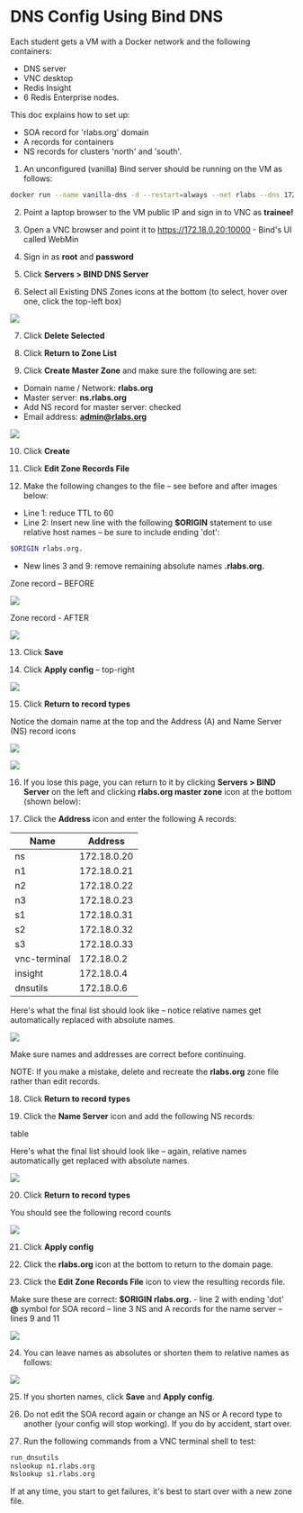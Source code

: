 # DNS Config Using Bind DNS

Each student gets a VM with a Docker network and the following containers:
- DNS server
- VNC desktop
- Redis Insight
- 6 Redis Enterprise nodes.

This doc explains how to set up:
- SOA record for 'rlabs.org' domain
- A records for containers
- NS records for clusters 'north' and 'south'.

1. An unconfigured (vanilla) Bind server should be running on the VM as follows:

```bash
docker run --name vanilla-dns -d --restart=always --net rlabs --dns 172.18.0.20 --hostname ns.rlabs.org --ip 172.18.0.20 -p 10000:10000/tcp sameersbn/bind
```

2. Point a laptop browser to the VM public IP and sign in to VNC as **trainee!**

3. Open a VNC browser and point it to https://172.18.0.20:10000 - Bind's UI called WebMin

4. Sign in as **root** and **password**

5. Click **Servers > BIND DNS Server**
  
6. Select all Existing DNS Zones icons at the bottom (to select, hover over one,  click the top-left box)

![](img/04%20-%20DNS%20default%20zone%20select.png)

7. Click **Delete Selected**

8. Click **Return to Zone List**

9. Click **Create Master Zone** and make sure the following are set:
- Domain name / Network: **rlabs.org**
- Master server: **ns.rlabs.org**
- Add NS record for master server: checked
- Email address: **admin@rlabs.org**

![](img/05%20-%20DNS%20zone%20create.png)

10. Click **Create** 

11. Click **Edit Zone Records File**

12. Make the following changes to the file – see before and after images below:
- Line 1: reduce TTL to 60
- Line 2: Insert new line with the following **$ORIGIN** statement to use relative host names – be sure to include ending 'dot':	

```bash
$ORIGIN rlabs.org.
```

- New lines 3 and 9: remove remaining absolute names **.rlabs.org.**

Zone record – BEFORE

![](img/06%20-%20DNS%20zone%20record%20start.png)

Zone record - AFTER

![](img/07%20-%20DNS%20zone%20record%20zone%20set.png)

13. Click **Save**

14. Click **Apply config** – top-right

![](img/08%20-%20DNS%20apply%20config.png)

15. Click **Return to record types**

Notice the domain name at the top and the Address (A) and Name Server (NS) record icons

![](img/09%20-%20DNS%20mater%20zone%20title.png)

![](img/10%20-%20DNS%20A%20and%20NS%20record%20icons.png)

16. If you lose this page, you can return to it by clicking **Servers > BIND Server** on the left and clicking **rlabs.org master zone** icon at the bottom (shown below):

17. Click the **Address** icon and enter the following A records:



Name | Address
---|---
ns | 172.18.0.20
n1 | 172.18.0.21
n2 | 172.18.0.22
n3 | 172.18.0.23
s1 | 172.18.0.31
s2 | 172.18.0.32
s3 | 172.18.0.33
vnc-terminal | 172.18.0.2
insight | 172.18.0.4
dnsutils | 172.18.0.6


Here's what the final list should look like – notice relative names get automatically replaced with absolute names.

![](img/11%20-%20DNS%20A%20records%20list.png)

Make sure names and addresses are correct before continuing.

NOTE: If you make a mistake, delete and recreate the **rlabs.org** zone file rather than edit records.

18. Click **Return to record types**

19. Click the **Name Server** icon and add the following NS records:

table

Here's what the final list should look like – again, relative names automatically get replaced with absolute names.

![](img/12%20-%20DNS%20NS%20records%20list.png)

20. Click **Return to record types**

You should see the following record counts

![](img/13%20-%20DNS%20record%20counts.png)

21. Click **Apply config**

22. Click the **rlabs.org** icon at the bottom to return to the domain page.

23. Click the **Edit Zone Records File** icon to view the resulting records file.

Make sure these are correct: 
**$ORIGIN rlabs.org.** - line 2 with ending 'dot'
**@** symbol for SOA record – line 3
NS and A records for the name server – lines 9 and 11

![](img/14%20-%20DNS%20record%20file%20-%20absolute%20names.png)

24. You can leave names as absolutes or shorten them to relative names as follows:

![](img/15%20-%20DNS%20short%20names%20in%20records%20file.png)

25. If you shorten names, click **Save** and **Apply config**.

26. Do not edit the SOA record again or change an NS or A record type to another (your config will stop working). If you do by accident, start over.

27. Run the following commands from a VNC terminal shell to test:

```bash
run_dnsutils
nslookup n1.rlabs.org
Nslookup s1.rlabs.org
```

If at any time, you start to get failures, it's best to start over with a new zone file.

